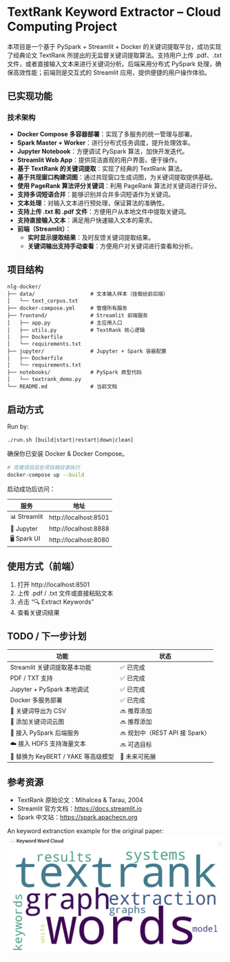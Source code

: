 # TextRank Keyword Extractor – Cloud Computing Project

本项目是一个基于 PySpark + Streamlit + Docker 的关键词提取平台，成功实现了经典论文 TextRank 所提出的无监督关键词提取算法。支持用户上传 .pdf、.txt 文件，或者直接输入文本来进行关键词分析。后端采用分布式 PySpark 处理，确保高效性能；前端则是交互式的 Streamlit 应用，提供便捷的用户操作体验。

## 已实现功能

### 技术架构
- **Docker Compose 多容器部署**：实现了多服务的统一管理与部署。
- **Spark Master + Worker**：进行分布式任务调度，提升处理效率。
- **Jupyter Notebook**：方便调试 PySpark 算法，加快开发迭代。
- **Streamlit Web App**：提供简洁直观的用户界面，便于操作。
- **基于 TextRank 的关键词提取**：实现了经典的 TextRank 算法。
- **基于共现窗口构建词图**：通过共现窗口生成词图，为关键词提取提供基础。
- **使用 PageRank 算法评分关键词**：利用 PageRank 算法对关键词进行评分。
- **支持多词短语合并**：能够识别并合并多词短语作为关键词。
- **文本处理**：对输入文本进行预处理，保证算法的准确性。
- **支持上传 .txt 和 .pdf 文件**：方便用户从本地文件中提取关键词。
- **支持直接输入文本**：满足用户快速输入文本的需求。
- **前端（Streamlit）**：
  - **实时显示提取结果**：及时反馈关键词提取结果。
  - **关键词输出支持手动查看**：方便用户对关键词进行查看和分析。

## 项目结构

```
nlg-docker/
├── data/                  # 文本输入样本（挂载给前后端）
│   └── text_corpus.txt
├── docker-compose.yml     # 管理所有服务
├── frontend/              # Streamlit 前端服务
│   ├── app.py             # 主应用入口
│   ├── utils.py           # TextRank 核心逻辑
│   ├── Dockerfile
│   └── requirements.txt
├── jupyter/               # Jupyter + Spark 容器配置
│   ├── Dockerfile
│   └── requirements.txt
├── notebooks/             # PySpark 原型代码
│   └── textrank_demo.py
└── README.md              # 当前文档
```

## 启动方式

Run by:
```
./run.sh [build|start|restart|down|clean]
```


确保你已安装 Docker & Docker Compose。

```bash
# 克隆项目后在项目根目录执行
docker-compose up --build
```

启动成功后访问：

| 服务 | 地址 |
| ---- | ---- |
| 📊 Streamlit | http://localhost:8501 |
| 🧪 Jupyter | http://localhost:8888 |
| 🖥 Spark UI | http://localhost:8080 |

## 使用方式（前端）
1. 打开 http://localhost:8501
2. 上传 .pdf / .txt 文件或直接粘贴文本
3. 点击 “🔍 Extract Keywords”
4. 查看关键词结果

## TODO / 下一步计划

| 功能 | 状态 |
| ---- | ---- |
| Streamlit 关键词提取基本功能 | ✅ 已完成 |
| PDF / TXT 支持 | ✅ 已完成 |
| Jupyter + PySpark 本地调试 | ✅ 已完成 |
| Docker 多服务部署 | ✅ 已完成 |
| 💾 关键词导出为 CSV | 🔜 推荐添加 |
| 🌈 添加关键词词云图 | 🔜 推荐添加 |
| 🔗 接入 PySpark 后端服务 | 🔜 规划中（REST API 接 Spark） |
| ☁️ 接入 HDFS 支持海量文本 | 🔜 可选目标 |
| 🧠 替换为 KeyBERT / YAKE 等高级模型 | 🧪 未来可拓展 |

## 参考资源
- TextRank 原始论文：Mihalcea & Tarau, 2004
- Streamlit 官方文档：https://docs.streamlit.io
- Spark 中文站：https://spark.apachecn.org 

An keyword extranction example for the original paper:
![Keywords:](frontend/demo.png)